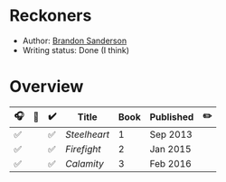 # Reckoners

- Author: [Brandon Sanderson](../../authors.md#brandon-sanderson)
- Writing status: Done (I think)

# Overview

| 🎧 | 📱 | ✔️ | Title | Book | Published | ✏️ |
| - | - | - | - | - | - | - |
| ✅ | | ✅ | _Steelheart_ | 1 | Sep 2013 | |
| ✅ | | ✅ | _Firefight_ | 2 | Jan 2015 | |
| ✅ | | ✅ | _Calamity_ | 3 | Feb 2016 | |
